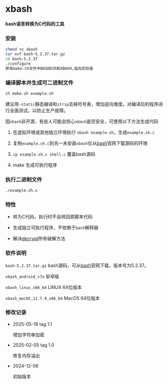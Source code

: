 # xbash
**bash语言转换为C代码的工具**

### 安装

```bash
chmod +x xbash
tar xvf bash-5.2.37.tar.gz
cd bash-5.2.37
./configure
修改make.sh文件中BASHDIR和XBASH,指向实际值
```

### 编译脚本并生成可二进制文件
```bash
sh make.sh example.sh
```
建议用```-static```静态编译和```strip```去掉符号表，增加逆向难度。对编译后的程序进行全面测试，以防止生产故障。  


因```xbash```非开源，有些人可能会担心```xbash```是否安全，可使用以下方法生成代码

1. 在虚拟环境或其他独立环境执行 ```xbash example.sh```，生成```example.sh.c```

1. 复制```example.sh.c```到另一未安装```xbash```仅从[bash](https://www.gnu.org/software/bash/)官网下载源码的环境

1. ```cp example.sh.c shell.c``` 覆盖bash源码

1. make 生成可执行程序


### 执行二进制文件
```bash
./example.sh.x
```
### 特性

- 转为C代码，执行时不会转回原脚本代码

- 生成独立可执行程序，不依赖于```bash```解释器 

- 解决[decrypt](https://github.com/chenzhch/decrypt)所有破解方法 

### 软件说明

```bash-5.2.37.tar.gz``` bash源码，可从[bash](https://www.gnu.org/software/bash/)官网下载，版本号为5.2.37。

```xbash_android_v7a``` 安卓版

```xbash_linux_x86_64``` LINUX 64位版本

```xbash_macOS_11.7.9_x86_64``` MacOS 64位版本

### 修改记录

- 2025-05-18 tag 1.1
 
  增加字符串加密

- 2025-02-05 tag 1.0
 
  修复内存溢出

- 2024-12-06
 
  初始版本
